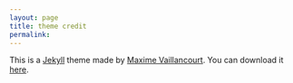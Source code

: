 ```yaml
---
layout: page
title: theme credit
permalink:
---
```

This is a [Jekyll] theme made by [Maxime Vaillancourt]. You can download it [here].

[Jekyll]: https://jekyllrb.com/
[Maxime Vaillancourt]: https://maximevaillancourt.com/
[here]: https://github.com/maximevaillancourt/digital-garden-jekyll-template
